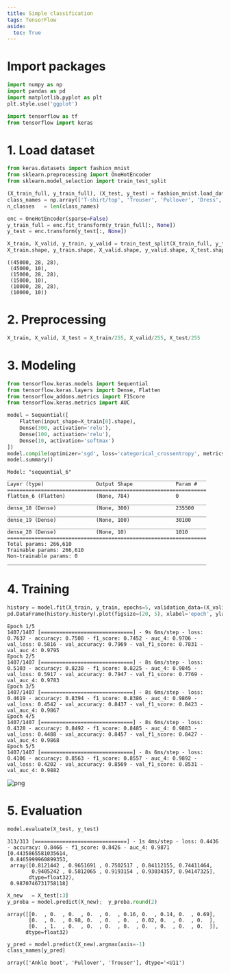 ```yaml
---
title: Simple classification
tags: TensorFlow
aside:
  toc: True
---
```


<!--more-->


# Import packages
```python
import numpy as np
import pandas as pd
import matplotlib.pyplot as plt
plt.style.use('ggplot')

import tensorflow as tf
from tensorflow import keras
```


# 1. Load dataset
```python
from keras.datasets import fashion_mnist
from sklearn.preprocessing import OneHotEncoder
from sklearn.model_selection import train_test_split

(X_train_full, y_train_full), (X_test, y_test) = fashion_mnist.load_data()
class_names = np.array(['T-shirt/top', 'Trouser', 'Pullover', 'Dress', 'Coat', 'Sandal', 'Shirt', 'Sneaker', 'Bag', 'Ankle boot'])
n_classes   = len(class_names)

enc = OneHotEncoder(sparse=False)
y_train_full = enc.fit_transform(y_train_full[:, None])
y_test = enc.transform(y_test[:, None])

X_train, X_valid, y_train, y_valid = train_test_split(X_train_full, y_train_full)
X_train.shape, y_train.shape, X_valid.shape, y_valid.shape, X_test.shape, y_test.shape
```




    ((45000, 28, 28),
     (45000, 10),
     (15000, 28, 28),
     (15000, 10),
     (10000, 28, 28),
     (10000, 10))



# 2. Preprocessing
```python
X_train, X_valid, X_test = X_train/255, X_valid/255, X_test/255
```


# 3. Modeling
```python
from tensorflow.keras.models import Sequential
from tensorflow.keras.layers import Dense, Flatten
from tensorflow_addons.metrics import F1Score
from tensorflow.keras.metrics import AUC

model = Sequential([
    Flatten(input_shape=X_train[0].shape),
    Dense(300, activation='relu'),
    Dense(100, activation='relu'),
    Dense(10, activation='softmax')
])
model.compile(optimizer='sgd', loss='categorical_crossentropy', metrics=['accuracy', F1Score(num_classes=n_classes), AUC()])
model.summary()
```

    Model: "sequential_6"
    _________________________________________________________________
    Layer (type)                 Output Shape              Param #
    =================================================================
    flatten_6 (Flatten)          (None, 784)               0
    _________________________________________________________________
    dense_18 (Dense)             (None, 300)               235500
    _________________________________________________________________
    dense_19 (Dense)             (None, 100)               30100
    _________________________________________________________________
    dense_20 (Dense)             (None, 10)                1010
    =================================================================
    Total params: 266,610
    Trainable params: 266,610
    Non-trainable params: 0
    _________________________________________________________________



# 4. Training
```python
history = model.fit(X_train, y_train, epochs=5, validation_data=(X_valid, y_valid))
pd.DataFrame(history.history).plot(figsize=(20, 5), xlabel='epoch', ylabel='score', ylim=[0, 1], grid=True);
```

    Epoch 1/5
    1407/1407 [==============================] - 9s 6ms/step - loss: 0.7637 - accuracy: 0.7508 - f1_score: 0.7452 - auc_4: 0.9706 - val_loss: 0.5816 - val_accuracy: 0.7969 - val_f1_score: 0.7831 - val_auc_4: 0.9795
    Epoch 2/5
    1407/1407 [==============================] - 8s 6ms/step - loss: 0.5103 - accuracy: 0.8238 - f1_score: 0.8225 - auc_4: 0.9845 - val_loss: 0.5917 - val_accuracy: 0.7947 - val_f1_score: 0.7769 - val_auc_4: 0.9783
    Epoch 3/5
    1407/1407 [==============================] - 8s 6ms/step - loss: 0.4619 - accuracy: 0.8394 - f1_score: 0.8386 - auc_4: 0.9869 - val_loss: 0.4542 - val_accuracy: 0.8437 - val_f1_score: 0.8423 - val_auc_4: 0.9867
    Epoch 4/5
    1407/1407 [==============================] - 8s 6ms/step - loss: 0.4328 - accuracy: 0.8492 - f1_score: 0.8485 - auc_4: 0.9883 - val_loss: 0.4488 - val_accuracy: 0.8457 - val_f1_score: 0.8427 - val_auc_4: 0.9868
    Epoch 5/5
    1407/1407 [==============================] - 8s 6ms/step - loss: 0.4106 - accuracy: 0.8563 - f1_score: 0.8557 - auc_4: 0.9892 - val_loss: 0.4202 - val_accuracy: 0.8569 - val_f1_score: 0.8531 - val_auc_4: 0.9882




![png](/images/2022-03-11-tf-classification/output_4_1.png)



# 5. Evaluation
```python
model.evaluate(X_test, y_test)
```

    313/313 [==============================] - 1s 4ms/step - loss: 0.4436 - accuracy: 0.8466 - f1_score: 0.8426 - auc_4: 0.9871
    [0.4435865581035614,
     0.8465999960899353,
     array([0.8121442 , 0.9651691 , 0.7502517 , 0.84112155, 0.74411464,
            0.9405242 , 0.5812065 , 0.9193154 , 0.93034357, 0.94147325],
           dtype=float32),
     0.9870746731758118]




```python
X_new   = X_test[:3]
y_proba = model.predict(X_new);  y_proba.round(2)
```




    array([[0.  , 0.  , 0.  , 0.  , 0.  , 0.16, 0.  , 0.14, 0.  , 0.69],
           [0.  , 0.  , 0.98, 0.  , 0.  , 0.  , 0.02, 0.  , 0.  , 0.  ],
           [0.  , 1.  , 0.  , 0.  , 0.  , 0.  , 0.  , 0.  , 0.  , 0.  ]],
          dtype=float32)




```python
y_pred = model.predict(X_new).argmax(axis=-1)
class_names[y_pred]
```




    array(['Ankle boot', 'Pullover', 'Trouser'], dtype='<U11')
